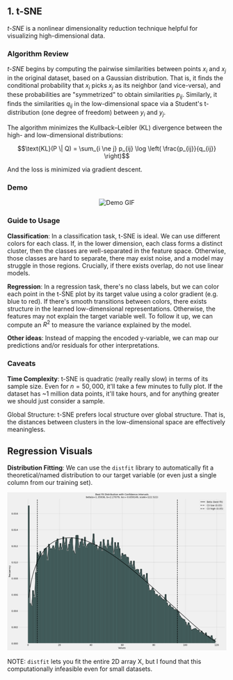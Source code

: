 ## 1. t-SNE 

*t-SNE* is a nonlinear dimensionality reduction technique helpful for visualizing high-dimensional data. 


### Algorithm Review
*t-SNE* begins by computing the pairwise similarities between points $x_i$ and $x_j$ in the original dataset, based on a Gaussian distribution. That is, it finds the conditional probability that $x_i$ picks $x_j$ as its neighbor (and vice-versa), and these probabilities are "symmetrized" to obtain similarities $p_{ij}$. Similarly, it finds the similarities $q_{ij}$ in the low-dimensional space via a Student's t-distribution (one degree of freedom) between $y_i$ and $y_j$. 

The algorithm minimizes the Kullback–Leibler (KL) divergence between the high- and low-dimensional distributions:

```math
\text{KL}(P \| Q) = \sum_{i \ne j} p_{ij} \log \left( \frac{p_{ij}}{q_{ij}} \right)
```

And the loss is minimized via gradient descent. 

### Demo 

<p align="center">
  <img src="diagrams/tsne.gif" alt="Demo GIF" width="600"/>
</p>

### Guide to Usage 

**Classification**: In a classification task, t-SNE is ideal. We can use different colors for each class. If, in the lower dimension, each class forms a distinct cluster, then the classes are well-separated in the feature space. Otherwise, those classes are hard to separate, there may exist noise, and a model may struggle in those regions. Crucially, if there exists overlap, do not use linear models. 

**Regression**: In a regression task, there's no class labels, but we can color each point in the t-SNE plot by its target value using a color gradient (e.g. blue to red). If there's smooth transitions between colors, there exists structure in the learned low-dimensional representations. Otherwise, the features may not explain the target variable well. To follow it up, we can compute an $R^2$ to measure the variance explained by the model. 

**Other ideas**: Instead of mapping the encoded y-variable, we can map our predictions and/or residuals for other interpretations. 

### Caveats

**Time Complexity**: t-SNE is quadratic (really really slow) in terms of its sample size. Even for $n=50,000$, it'll take a few minutes to fully plot. If the dataset has ~1 million data points, it'll take hours, and for anything greater we should just consider a sample. 

Global Structure: t-SNE prefers local structure over global structure. That is, the distances between clusters in the low-dimensional space are effectively meaningless. 

## Regression Visuals

**Distribution Fitting**: We can use the `distfit` library to automatically fit a theoretical/named distribution to our target variable (or even just a single column from our training set). 

<p align="center">
  <img src="diagrams/distributions1.png" alt="Demo GIF" width="600"/>
</p>

NOTE: `distfit` lets you fit the entire 2D array X, but I found that this computationally infeasible even for small datasets. 
